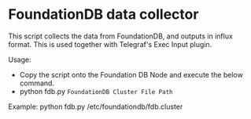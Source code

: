 # FoundationDB data collector

This script collects the data from FoundationDB, and outputs in influx format. This is used together with Telegraf's Exec Input plugin.

Usage:
- Copy the script onto the Foundation DB Node and execute the below command.
- python fdb.py  `FoundationDB Cluster File Path`

Example:
python fdb.py  /etc/foundationdb/fdb.cluster